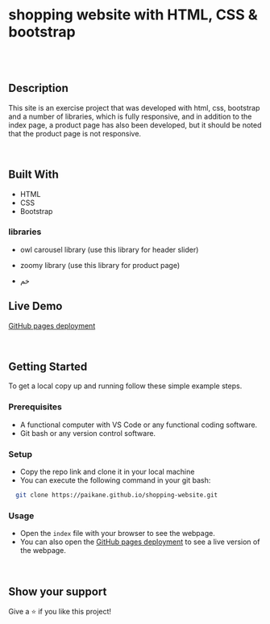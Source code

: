 # shopping website with HTML,  CSS & bootstrap
<br/>
<br/>


## Description

This site is an exercise project that was developed with html, css, bootstrap and a number of libraries, which is fully responsive, and in addition to the index page, a product page has also been developed, but it should be noted that the product page is not responsive.

<br/>

## Built With
- HTML
- CSS
- Bootstrap

### libraries 

- owl carousel library (use this library for header slider)
- zoomy library (use this library for product page)

- خم


## Live Demo

[GitHub pages deployment](https://paikane.github.io/shopping-website/)

<br/>


## Getting Started

To get a local copy up and running follow these simple example steps.

### Prerequisites

- A functional computer with VS Code or any functional coding software.
- Git bash or any version control software.

### Setup 

- Copy the repo link and clone it in your local machine
- You can execute the following command in your git bash:
```bash
  git clone https://paikane.github.io/shopping-website.git
```
### Usage

- Open the `index` file with your browser to see the webpage.
- You can also open the [GitHub pages deployment](https://paikane.github.io/shopping-website/) to see a live version of the webpage.

<br/>


## Show your support

Give a ⭐️ if you like this project!
